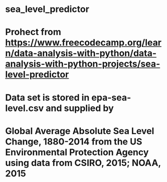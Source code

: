 # sea_level_predictor
# Prohect from https://www.freecodecamp.org/learn/data-analysis-with-python/data-analysis-with-python-projects/sea-level-predictor
# Data set is stored in epa-sea-level.csv and supplied by 
# Global Average Absolute Sea Level Change, 1880-2014 from the US Environmental Protection Agency using data from CSIRO, 2015; NOAA, 2015

